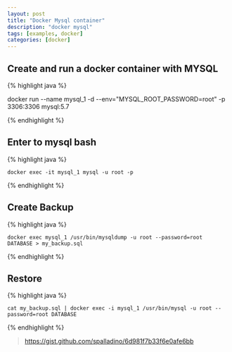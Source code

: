 ```yaml
---
layout: post
title: "Docker Mysql container"
description: "docker mysql"
tags: [examples, docker]
categories: [docker]
---
```


## Create and run a docker container with MYSQL 

{% highlight java %}

  docker run --name mysql_1 -d --env="MYSQL_ROOT_PASSWORD=root" -p 3306:3306 mysql:5.7
  
{% endhighlight %}

## Enter to mysql bash

{% highlight java %}

	docker exec -it mysql_1 mysql -u root -p
    
{% endhighlight %}

## Create Backup

{% highlight java %}

	docker exec mysql_1 /usr/bin/mysqldump -u root --password=root DATABASE > my_backup.sql
    
{% endhighlight %}

## Restore

{% highlight java %}

	cat my_backup.sql | docker exec -i mysql_1 /usr/bin/mysql -u root --password=root DATABASE
    
{% endhighlight %}



> https://gist.github.com/spalladino/6d981f7b33f6e0afe6bb

